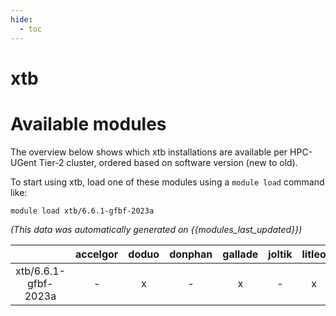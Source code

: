 ```yaml
---
hide:
  - toc
---
```


xtb
===

# Available modules


The overview below shows which xtb installations are available per HPC-UGent Tier-2 cluster, ordered based on software version (new to old).

To start using xtb, load one of these modules using a `module load` command like:

```shell
module load xtb/6.6.1-gfbf-2023a
```

*(This data was automatically generated on {{modules_last_updated}})*

| |accelgor|doduo|donphan|gallade|joltik|litleo|shinx|
| :---: | :---: | :---: | :---: | :---: | :---: | :---: | :---: |
|xtb/6.6.1-gfbf-2023a|-|x|-|x|-|x|x|
